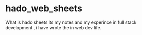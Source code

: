 # hado_web_sheets
What is hado sheets its my notes and my experince in full stack development , i have wrote the in web dev life. 
